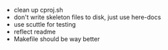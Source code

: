 - clean up cproj.sh
- don't write skeleton files to disk, just use here-docs
- use scuttle for testing
- reflect readme
- Makefile should be way better
